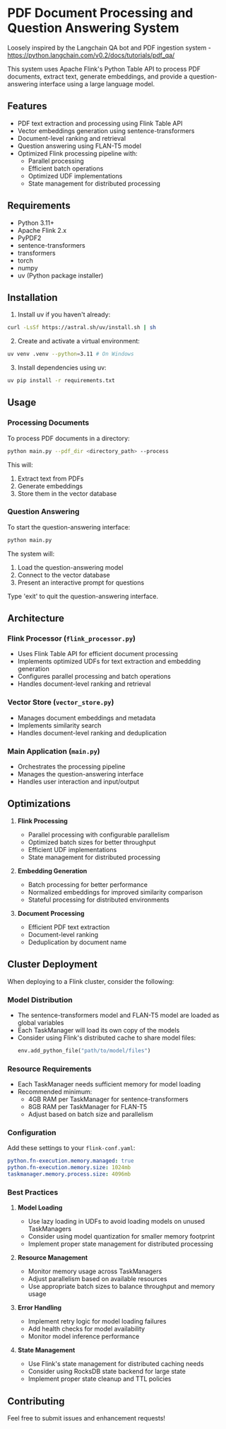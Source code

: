 # PDF Document Processing and Question Answering System

Loosely inspired by the Langchain QA bot and PDF ingestion system - https://python.langchain.com/v0.2/docs/tutorials/pdf_qa/

This system uses Apache Flink's Python Table API to process PDF documents, extract text, generate embeddings, and provide a question-answering interface using a large language model.

## Features

- PDF text extraction and processing using Flink Table API
- Vector embeddings generation using sentence-transformers
- Document-level ranking and retrieval
- Question answering using FLAN-T5 model
- Optimized Flink processing pipeline with:
  - Parallel processing
  - Efficient batch operations
  - Optimized UDF implementations
  - State management for distributed processing

## Requirements

- Python 3.11+
- Apache Flink 2.x
- PyPDF2
- sentence-transformers
- transformers
- torch
- numpy
- uv (Python package installer)

## Installation

1. Install uv if you haven't already:
```bash
curl -LsSf https://astral.sh/uv/install.sh | sh
```

2. Create and activate a virtual environment:
```bash
uv venv .venv --python=3.11 # On Windows
```

3. Install dependencies using uv:
```bash
uv pip install -r requirements.txt
```

## Usage

### Processing Documents

To process PDF documents in a directory:

```bash
python main.py --pdf_dir <directory_path> --process
```

This will:
1. Extract text from PDFs
2. Generate embeddings
3. Store them in the vector database

### Question Answering

To start the question-answering interface:

```bash
python main.py
```

The system will:
1. Load the question-answering model
2. Connect to the vector database
3. Present an interactive prompt for questions

Type 'exit' to quit the question-answering interface.

## Architecture

### Flink Processor (`flink_processor.py`)
- Uses Flink Table API for efficient document processing
- Implements optimized UDFs for text extraction and embedding generation
- Configures parallel processing and batch operations
- Handles document-level ranking and retrieval

### Vector Store (`vector_store.py`)
- Manages document embeddings and metadata
- Implements similarity search
- Handles document-level ranking and deduplication

### Main Application (`main.py`)
- Orchestrates the processing pipeline
- Manages the question-answering interface
- Handles user interaction and input/output

## Optimizations

1. **Flink Processing**
   - Parallel processing with configurable parallelism
   - Optimized batch sizes for better throughput
   - Efficient UDF implementations
   - State management for distributed processing

2. **Embedding Generation**
   - Batch processing for better performance
   - Normalized embeddings for improved similarity comparison
   - Stateful processing for distributed environments

3. **Document Processing**
   - Efficient PDF text extraction
   - Document-level ranking
   - Deduplication by document name

## Cluster Deployment

When deploying to a Flink cluster, consider the following:

### Model Distribution
- The sentence-transformers model and FLAN-T5 model are loaded as global variables
- Each TaskManager will load its own copy of the models
- Consider using Flink's distributed cache to share model files:
  ```python
  env.add_python_file("path/to/model/files")
  ```

### Resource Requirements
- Each TaskManager needs sufficient memory for model loading
- Recommended minimum:
  - 4GB RAM per TaskManager for sentence-transformers
  - 8GB RAM per TaskManager for FLAN-T5
  - Adjust based on batch size and parallelism

### Configuration
Add these settings to your `flink-conf.yaml`:
```yaml
python.fn-execution.memory.managed: true
python.fn-execution.memory.size: 1024mb
taskmanager.memory.process.size: 4096mb
```

### Best Practices
1. **Model Loading**
   - Use lazy loading in UDFs to avoid loading models on unused TaskManagers
   - Consider using model quantization for smaller memory footprint
   - Implement proper state management for distributed processing

2. **Resource Management**
   - Monitor memory usage across TaskManagers
   - Adjust parallelism based on available resources
   - Use appropriate batch sizes to balance throughput and memory usage

3. **Error Handling**
   - Implement retry logic for model loading failures
   - Add health checks for model availability
   - Monitor model inference performance

4. **State Management**
   - Use Flink's state management for distributed caching needs
   - Consider using RocksDB state backend for large state
   - Implement proper state cleanup and TTL policies

## Contributing

Feel free to submit issues and enhancement requests! 
